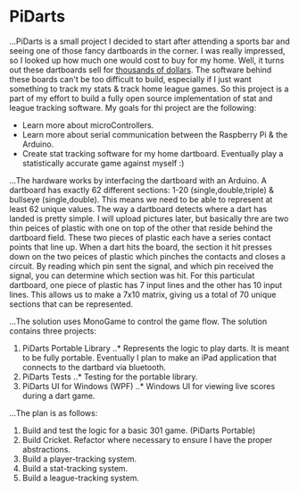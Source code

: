 # PiDarts

...PiDarts is a small project I decided to start after attending a sports bar and seeing one of those fancy dartboards in the corner. I was really impressed, so I looked up how much one would cost to buy for my home. Well, it turns out these dartboards sell for [thousands of dollars](http://www.sears.com/game-room-guys-arachnid-galaxy-3-electronic-home/p-SPM10116485920?hlSellerId=4023&sid=IDx20110310x00001i&kpid=SPM10116485920&kispla=SPM10116485920&kpid=SPM10116485920&mktRedirect=y). The software behind these boards can't be too difficult to build, especially if I just want something to track my stats & track home league games. So this project is a part of my effort to build a fully open source implementation of stat and league tracking software. My goals for thi project are the following:

* Learn more about microControllers.
* Learn more about serial communication between the Raspberry Pi & the Arduino.
* Create stat tracking software for my home dartboard. Eventually play a statistically accurate game against myself :)

...The hardware works by interfacing the dartboard with an Arduino. A dartboard has exactly 62 different sections: 1-20 (single,double,triple) & bullseye (single,double). This means we need to be able to represent at least 62 unique values. The way a dartboard detects where a dart has landed is pretty simple. I will upload pictures later, but basically thre are two thin peices of plastic with one on top of the other that reside behind the dartboard field. These two pieces of plastic each have a series contact points that line up. When a dart hits the board, the section it hit presses down on the two peices of plastic which pinches the contacts and closes a circuit. By reading which pin sent the signal, and which pin received the signal, you can determine which section was hit. For this particulat dartboard, one piece of plastic has 7 input lines and the other has 10 input lines. This allows us to make a 7x10 matrix, giving us a total of 70 unique sections that can be represented.


...The solution uses MonoGame to control the game flow. The solution contains three projects:

1. PiDarts Portable Library
..* Represents the logic to play darts. It is meant to be fully portable. Eventually I plan to make an iPad application that connects to the dartbard via bluetooth.
2. PiDarts Tests
..* Testing for the portable library.
3. PiDarts UI for Windows (WPF)
..* Windows UI for viewing live scores during a dart game.

...The plan is as follows:

1. Build and test the logic for a basic 301 game. (PiDarts Portable)
2. Build Cricket. Refactor where necessary to ensure I have the proper abstractions.
3. Build a player-tracking system.
4. Build a stat-tracking system.
5. Build a league-tracking system.
 
